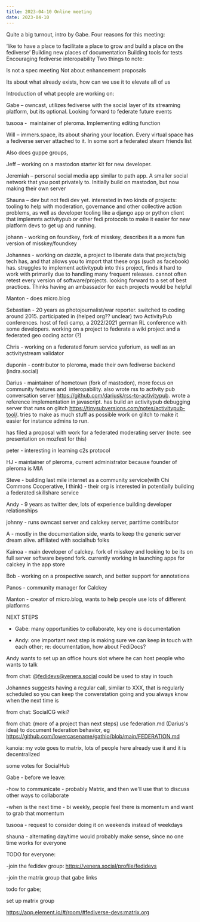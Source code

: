 ```yaml
---
title: 2023-04-10 Online meeting
date: 2023-04-10
---
```


Quite a big turnout, intro by Gabe. Four reasons for this meeting:

‘like to have a place to facilitate a place to grow and build a place on the fediverse’
Building new places of documentation
Building tools for tests
Encouraging fediverse interopability
Two things to note:

Is not a spec meeting
Not about enhancement proposals

Its about what already exists, how can we use it to elevate all of us

Introduction of what people are working on:

Gabe – owncast, utilizes fediverse with the social layer of its streaming platform, but its optional. Looking forward to federate future events

tusooa -  maintainer of pleroma. Implementing editing function

Will – immers.space, its about sharing your location. Every virtual space has a fediverse server attached to it. In some sort a federated steam friends list

Also does guppe groups,

Jeff – working on a mastodon starter kit for new developer.

Jeremiah – personal social media app similar to path app. A smaller social network that you post privately to. Initially build on mastodon, but now making their own server

Shauna – dev but not fedi dev yet. interested in two kinds of projects: tooling to help with moderation, governance and other collective action problems, as well as developer tooling like a django app or python client that implemnts activitypub or other fedi protocols to make it easier for new platform devs to get up and running.

johann - working on foundkey, fork of misskey, describes it a a more fun version of misskey/foundkey

Johannes - working on dazzle, a project to liberate data that projects/big tech has, and that allows you to import that these orgs (such as facebook) has. struggles to implement activitypub into this project, finds it hard to work with primarily due to handling many frequent releases. cannot often retest every version of software/projects. looking forward to a set of best practices. Thinks having an ambassador for each projects would be helpful

Manton - does micro.blog

Sebastian - 20 years as photojournalist/war reporter. switched to coding around 2015. participated in (helped org?? unclear) two ActivityPub conferences. host of fedi camp, a 2022/2021 german RL conference with some developers. working on a project to federate a wiki project and a federated geo coding actor (?)

Chris - working on a federated forum service yuforium, as well as an activitystream validator

duponin - contributor to pleroma, made their own fediverse backend (indra.social)

Darius - maintainer of hometown (fork of mastodon), more focus on community features and  interopability. also wrote rss to activity pub conversation server https://github.com/dariusk/rss-to-activitypub. wrote a reference implementation in javascript. has build an activitypub debugging server that runs on glitch https://tinysubversions.com/notes/activitypub-tool/. tries to make as much stuff as possible work on glitch to make it easier for instance admins to run.

has filed a proposal with work for a federated moderating server (note: see presentation on mozfest for this)

peter - interesting in learning c2s protocol

HJ - maintainer of pleroma, current administrator because founder of pleroma is MIA

Steve - building last mile internet as a community service(with Chi Commons Cooperative, I think) - their org is interested in potentially building a federated skillshare service

Andy - 9 years as twitter dev, lots of experience building developer relationships

johnny - runs owncast server and calckey server, parttime contributor

A - mostly in the documentation side, wants to keep the generic server dream alive. affiliated with socialhub folks

Kainoa - main developer of calckey. fork of misskey and looking to be its on full server software beyond fork. currently working in launching apps for calckey in the app store

Bob - working on a prospective search, and better support for annotations

Panos - community manager for Calckey

Manton - creator of micro.blog, wants to help people use lots of different platforms

NEXT STEPS

- Gabe: many opportunities to collaborate, key one is documentation

- Andy: one important next step is making sure we can keep in touch with each other; re: documentation, how about FediDocs?

Andy wants to set up an office hours slot where he can host people who wants to talk

from chat: @fedidevs@venera.social could be used to stay in touch

Johannes suggests having a regular call, similar to XXX, that is regularly scheduled so you can keep the converstation going and you always know when the next time is

from chat: SocialCG wiki?

from chat: (more of a project than next steps) use federation.md (Darius's idea) to document federation behavior, eg https://github.com/lowercasename/gathio/blob/main/FEDERATION.md

kanoia: my vote goes to matrix, lots of people here already use it and it is decentralized

some votes for SocialHub

Gabe - before we leave:

-how to communicate - probably Matrix, and then we'll use that to discuss other ways to collaborate

-when is the next time - bi weekly, people feel there is momentum and want to grab that momentum

tusooa - request to consider doing it on weekends instead of weekdays

shauna - alternating day/time would probably make sense, since no one time works for everyone

TODO for everyone:

-join the fedidev group: https://venera.social/profile/fedidevs

-join the matrix group that gabe links

todo for gabe;

set up matrix group

https://app.element.io/#/room/#fediverse-devs:matrix.org
